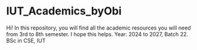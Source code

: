 # IUT_Academics_byObi
Hi! In this repository, you will find all the academic resources you will need from 3rd to 8th semester. I hope this helps. 
Year: 2024 to 2027, Batch 22. 
BSc in CSE, IUT 
